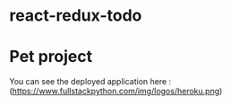 # react-redux-todo
# Pet project

You can see the deployed application here : (https://www.fullstackpython.com/img/logos/heroku.png)
